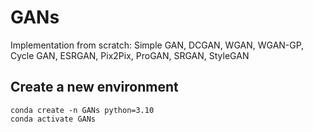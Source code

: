 # GANs
Implementation from scratch: Simple GAN, DCGAN, WGAN, WGAN-GP, Cycle GAN, ESRGAN, Pix2Pix, ProGAN, SRGAN, StyleGAN

## Create a new environment
```
conda create -n GANs python=3.10
conda activate GANs
```
